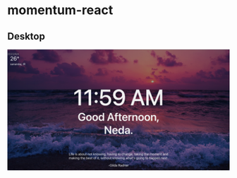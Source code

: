 # momentum-react
 ## Desktop
![momentum-react-desktop-compressed](https://github.com/neda1998/momentum-react/blob/main/demo.png)